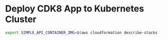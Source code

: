 # Deploy CDK8 App to Kubernetes Cluster

```bash
export SIMPLE_API_CONTAINER_IMG=$(aws cloudformation describe-stacks  --stack-name demo-dotnet-cognito-ecr-img --output text --query 'Stacks[0].Outputs[?OutputKey==`imageUri`].OutputValue  | [0]')
```
